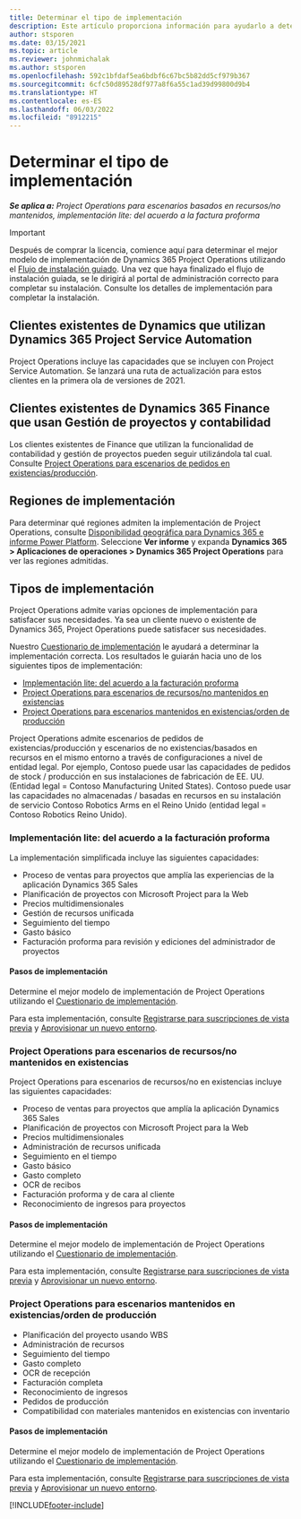 ```yaml
---
title: Determinar el tipo de implementación
description: Este artículo proporciona información para ayudarlo a determinar el tipo de implementación correcto de Project Operations para su empresa.
author: stsporen
ms.date: 03/15/2021
ms.topic: article
ms.reviewer: johnmichalak
ms.author: stsporen
ms.openlocfilehash: 592c1bfdaf5ea6bdbf6c67bc5b82dd5cf979b367
ms.sourcegitcommit: 6cfc50d89528df977a8f6a55c1ad39d99800d9b4
ms.translationtype: HT
ms.contentlocale: es-ES
ms.lasthandoff: 06/03/2022
ms.locfileid: "8912215"
---
```

# <a name="determine-your-deployment-type"></a>Determinar el tipo de implementación

_**Se aplica a:** Project Operations para escenarios basados en recursos/no mantenidos, implementación lite: del acuerdo a la factura proforma_

> [!IMPORTANT]
> Después de comprar la licencia, comience aquí para determinar el mejor modelo de implementación de Dynamics 365 Project Operations utilizando el [Flujo de instalación guiado](https://aka.ms/provisionprojectoperations).
> Una vez que haya finalizado el flujo de instalación guiada, se le dirigirá al portal de administración correcto para completar su instalación. Consulte los detalles de implementación para completar la instalación.


## <a name="existing-customers-of-dynamics-using-dynamics-365-project-service-automation"></a>Clientes existentes de Dynamics que utilizan Dynamics 365 Project Service Automation
Project Operations incluye las capacidades que se incluyen con Project Service Automation. Se lanzará una ruta de actualización para estos clientes en la primera ola de versiones de 2021.

## <a name="existing-customers-of-dynamics-365-finance-using-project-management-and-accounting"></a>Clientes existentes de Dynamics 365 Finance que usan Gestión de proyectos y contabilidad 

Los clientes existentes de Finance que utilizan la funcionalidad de contabilidad y gestión de proyectos pueden seguir utilizándola tal cual. Consulte [Project Operations para escenarios de pedidos en existencias/producción](#pma).


## <a name="deployment-regions"></a>Regiones de implementación
Para determinar qué regiones admiten la implementación de Project Operations, consulte [Disponibilidad geográfica para Dynamics 365 e informe Power Platform](https://dynamics.microsoft.com/en-us/geographic-availability/). Seleccione **Ver informe** y expanda **Dynamics 365 > Aplicaciones de operaciones > Dynamics 365 Project Operations** para ver las regiones admitidas.

## <a name="deployment-types"></a>Tipos de implementación
Project Operations admite varias opciones de implementación para satisfacer sus necesidades. Ya sea un cliente nuevo o existente de Dynamics 365, Project Operations puede satisfacer sus necesidades.

Nuestro [Cuestionario de implementación](https://aka.ms/provisionprojectoperations) le ayudará a determinar la implementación correcta. Los resultados le guiarán hacia uno de los siguientes tipos de implementación:

- [Implementación lite: del acuerdo a la facturación proforma](#lite)
- [Project Operations para escenarios de recursos/no mantenidos en existencias](#integrated)
- [Project Operations para escenarios mantenidos en existencias/orden de producción](#pma)

Project Operations admite escenarios de pedidos de existencias/producción y escenarios de no existencias/basados en recursos en el mismo entorno a través de configuraciones a nivel de entidad legal. Por ejemplo, Contoso puede usar las capacidades de pedidos de stock / producción en sus instalaciones de fabricación de EE. UU. (Entidad legal = Contoso Manufacturing United States). Contoso puede usar las capacidades no almacenadas / basadas en recursos en su instalación de servicio Contoso Robotics Arms en el Reino Unido (entidad legal = Contoso Robotics Reino Unido).

### <a name="lite-deployment---deal-to-proforma-invoicing"></a><a  name="lite"></a>Implementación lite: del acuerdo a la facturación proforma

La implementación simplificada incluye las siguientes capacidades:

- Proceso de ventas para proyectos que amplía las experiencias de la aplicación Dynamics 365 Sales
- Planificación de proyectos con Microsoft Project para la Web
- Precios multidimensionales
- Gestión de recursos unificada
- Seguimiento del tiempo
- Gasto básico
- Facturación proforma para revisión y ediciones del administrador de proyectos 

#### <a name="deployment-steps"></a>Pasos de implementación
Determine el mejor modelo de implementación de Project Operations utilizando el [Cuestionario de implementación](https://aka.ms/provisionprojectoperations).

Para esta implementación, consulte [Registrarse para suscripciones de vista previa](lite-preview-subscription-sign-up.md) y [Aprovisionar un nuevo entorno](lite-deployment.md). 


### <a name="project-operations-for-resourcenon-stocked-scenarios"></a><a name="integrated"></a>Project Operations para escenarios de recursos/no mantenidos en existencias
Project Operations para escenarios de recursos/no en existencias incluye las siguientes capacidades:
 
- Proceso de ventas para proyectos que amplía la aplicación Dynamics 365 Sales
- Planificación de proyectos con Microsoft Project para la Web
- Precios multidimensionales
- Administración de recursos unificada
- Seguimiento en el tiempo
- Gasto básico
- Gasto completo
- OCR de recibos
- Facturación proforma y de cara al cliente 
- Reconocimiento de ingresos para proyectos

#### <a name="deployment-steps"></a>Pasos de implementación
Determine el mejor modelo de implementación de Project Operations utilizando el [Cuestionario de implementación](https://aka.ms/provisionprojectoperations).

Para esta implementación, consulte [Registrarse para suscripciones de vista previa](resource-sign-up-preview-subscription.md) y [Aprovisionar un nuevo entorno](resource-provision-new-environment.md). 


### <a name="project-operations-for-stockedproduction-order-scenarios"></a><a name="pma"></a>Project Operations para escenarios mantenidos en existencias/orden de producción

- Planificación del proyecto usando WBS
- Administración de recursos
- Seguimiento del tiempo
- Gasto completo
- OCR de recepción
- Facturación completa
- Reconocimiento de ingresos
- Pedidos de producción
- Compatibilidad con materiales mantenidos en existencias con inventario

#### <a name="deployment-steps"></a>Pasos de implementación
Determine el mejor modelo de implementación de Project Operations utilizando el [Cuestionario de implementación](https://aka.ms/provisionprojectoperations).

Para esta implementación, consulte [Registrarse para suscripciones de vista previa](/dynamics365/fin-ops-core/dev-itpro/dev-tools/sign-up-preview-subscription?toc=%2fdynamics365%2ffinance%2ftoc.json) y [Aprovisionar un nuevo entorno](/dynamics365/fin-ops-core/dev-itpro/deployment/deploy-demo-environment?toc=%2fdynamics365%2ffinance%2ftoc.json). 



[!INCLUDE[footer-include](../includes/footer-banner.md)]